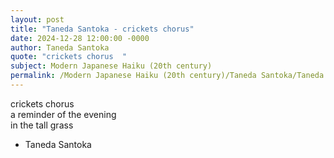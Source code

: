 ```yaml
---
layout: post
title: "Taneda Santoka - crickets chorus"
date: 2024-12-28 12:00:00 -0000
author: Taneda Santoka
quote: "crickets chorus  "
subject: Modern Japanese Haiku (20th century)
permalink: /Modern Japanese Haiku (20th century)/Taneda Santoka/Taneda Santoka - crickets chorus
---
```


crickets chorus  
a reminder of the evening  
in the tall grass

- Taneda Santoka
